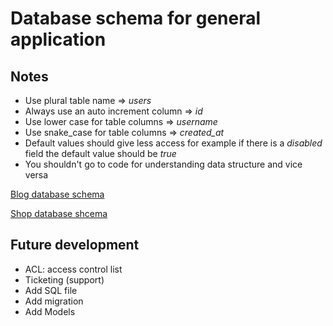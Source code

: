 # Database schema for general application

## Notes
* Use plural table name => *users*
* Always use an  auto increment column => *id*
* Use lower case for table columns => *username*
* Use snake_case for table columns => *created_at*
* Default values should give less access for example if there is a *disabled* field the default value should be *true*
* You shouldn't go to code for understanding data structure and vice versa


[Blog database schema](./Blog.md) 

[Shop database shcema](./Shop.md) 

## Future development
* ACL: access control list
* Ticketing (support)
* Add SQL file
* Add migration
* Add Models
